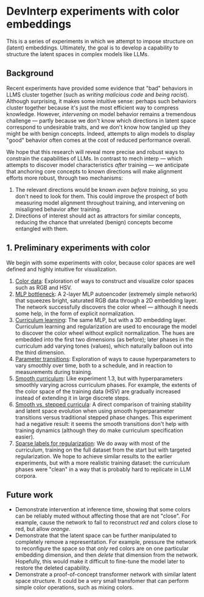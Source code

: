 # DevInterp experiments with color embeddings

This is a series of experiments in which we attempt to impose structure on (latent) embeddings. Ultimately, the goal is to develop a capability to structure the latent spaces in complex models like LLMs.

## Background

Recent experiments have provided some evidence that "bad" behaviors in LLMS cluster together (such as _writing malicious code_ and _being racist_). Although surprising, it makes some intuitive sense: perhaps such behaviors cluster together because it's just the most efficient way to compress knowledge. However, _intervening_ on model behavior remains a tremendous challenge — partly because we don't know which directions in latent space correspond to undesirable traits, and we don't know how tangled up they might be with benign concepts. Indeed, attempts to align models to display "good" behavior often comes at the cost of reduced performance overall.

We hope that this research will reveal more precise and robust ways to constrain the capabilities of LLMs. In contrast to mech interp — which attempts to discover model characteristics _after_ training — we anticipate that anchoring core concepts to known directions will make alignment efforts more robust, through two mechanisms:

1. The relevant directions would be known _even before training_, so you don't need to look for them. This could improve the prospect of both measuring model alignment throughout training, and intervening on misaligned behavior after training.
2. Directions of interest should act as attractors for similar concepts, reducing the chance that unrelated (benign) concepts become entangled with them.

## 1. Preliminary experiments with color

We begin with some experiments with color, because color spaces are well defined and highly intuitive for visualization.

1. [Color data](docs/ex-1.1-color-data.ipynb): Exploration of ways to construct and visualize color spaces such as RGB and HSV.
2. [MLP bottleneck](docs/ex-1.2-color-mlp-bottleneck.ipynb): A 2-layer MLP autoencoder (extremely simple network) that squeezes bright, saturated RGB data through a 2D embedding layer. The network successfully discovers the color wheel — although it needs some help, in the form of explicit normalization.
3. [Curriculum learning](docs/ex-1.3-color-mlp-curriculum.ipynb): The same MLP, but with a 3D embedding layer. Curriculum learning and regularization are used to encourage the model to discover the color wheel without explicit normalization. The hues are embedded into the first two dimensions (as before); later phases in the curriculum add varying tones (values), which naturally balloon out into the third dimension.
4. [Parameter transitions](docs/ex-1.4-parameter-transitions.ipynb): Exploration of ways to cause hyperparameters to vary smoothly over time, both to a schedule, and in reaction to measurements during training.
5. [Smooth curriculum](docs/ex-1.5-color-mlp-anchoring.ipynb): Like experiment 1.3, but with hyperparameters smoothly varying across curriculum phases. For example, the extents of the color space of the training data (HSV) are gradually increased instead of extending it in large discrete steps.
6. [Smooth vs. stepped curricula](docs/ex-1.6-curriculum-comparison.ipynb): A direct comparison of training stability and latent space evolution when using smooth hyperparameter transitions versus traditional stepped phase changes. This experiment had a negative result: it seems the smooth transitions don't help with training dynamics (although they do make curriculum specification easier).
7. [Sparse labels for regularization](docs/ex-1.7-sparse-labels.ipynb): We do away with most of the curriculum, training on the full dataset from the start but with targeted regularization. We hope to achieve similar results to the earlier experiments, but with a more realistic training dataset: the curriculum phases were "clean" in a way that is probably hard to replicate in LLM corpora.

## Future work

- Demonstrate intervention at inference time, showing that some colors can be reliably muted without affecting those that are not "close". For example, cause the network to fail to reconstruct _red_ and colors close to red, but allow _orange_.
- Demonstrate that the latent space can be further manipulated to completely remove a representation. For example, pressure the network to reconfigure the space so that _only_ red colors are on one particular embedding dimension, and then _delete_ that dimension from the network. Hopefully, this would make it difficult to fine-tune the model later to restore the deleted capability.
- Demonstrate a proof-of-concept transformer network with similar latent space structure. It could be a very small transfomer that can perform simple color operations, such as mixing colors.
